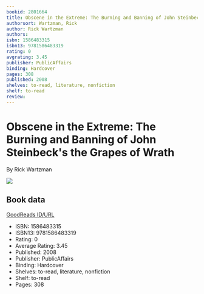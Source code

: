 ```yaml
---
bookid: 2801664
title: Obscene in the Extreme: The Burning and Banning of John Steinbeck's the Grapes of Wrath
authorsort: Wartzman, Rick
author: Rick Wartzman
authors: 
isbn: 1586483315
isbn13: 9781586483319
rating: 0
avgrating: 3.45
publisher: PublicAffairs
binding: Hardcover
pages: 308
published: 2008
shelves: to-read, literature, nonfiction
shelf: to-read
review: 
---
```


# Obscene in the Extreme: The Burning and Banning of John Steinbeck's the Grapes of Wrath

By Rick Wartzman

![](https://i.gr-assets.com/images/S/compressed.photo.goodreads.com/books/1328759345l/2801664.jpg)

## Book data

[GoodReads ID/URL](https://www.goodreads.com/book/show/2801664)

- ISBN: 1586483315
- ISBN13: 9781586483319
- Rating: 0
- Average Rating: 3.45
- Published: 2008
- Publisher: PublicAffairs
- Binding: Hardcover
- Shelves: to-read, literature, nonfiction
- Shelf: to-read
- Pages: 308


